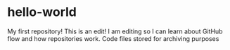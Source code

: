 # hello-world
My first repository! 
This is an edit! I am editing so I can learn about GitHub flow and how repositories work. 
Code files stored for archiving purposes
